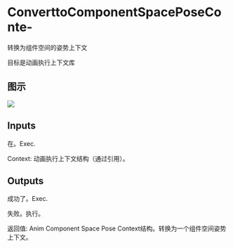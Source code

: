 # ConverttoComponentSpacePoseConte-

转换为组件空间的姿势上下文

目标是动画执行上下文库

## 图示

![]($-20221218-18284427.png)

## Inputs

在。Exec.

Context: 动画执行上下文结构（通过引用）。 

## Outputs

成功了。Exec.

失败。执行。

返回值: Anim Component Space Pose Context结构。转换为一个组件空间姿势上下文。
